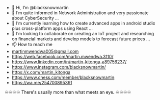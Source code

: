 - 👋 Hi, I’m @blacksnowmartin
- 👀 I’m quite informed in Network Administration and very passionate about CyberSecurity ...
- 🌱 I’m currently learning how to create advanced apps in android studio plus cross-platform apps using React ...
- 💞️ I’m looking to collaborate on creating an IoT project and researching on financial markets and develop models to forecast future prices ...
- 📫 How to reach me 
- martinmwendwa005@gmail.com
- https://web.facebook.com/martin.mwendwa.3110/
- https://www.linkedin.com/in/martin-kitonga-a89756237/
- https://www.instagram.com/blacksnowmartin/
- https://x.com/martin_kitonga
- https://www.chess.com/member/blacksnowmartin
- https://wa.me/254700895391

♾️♾️♾️♾️ There's usually more than what meets an eye. ♾️♾️♾️♾️
<!---
blacksnowmartin/blacksnowmartin is a ✨ special ✨ repository because its `README.md` (this file) appears on your GitHub profile.
You can click the Preview link to take a look at your changes.
--->
